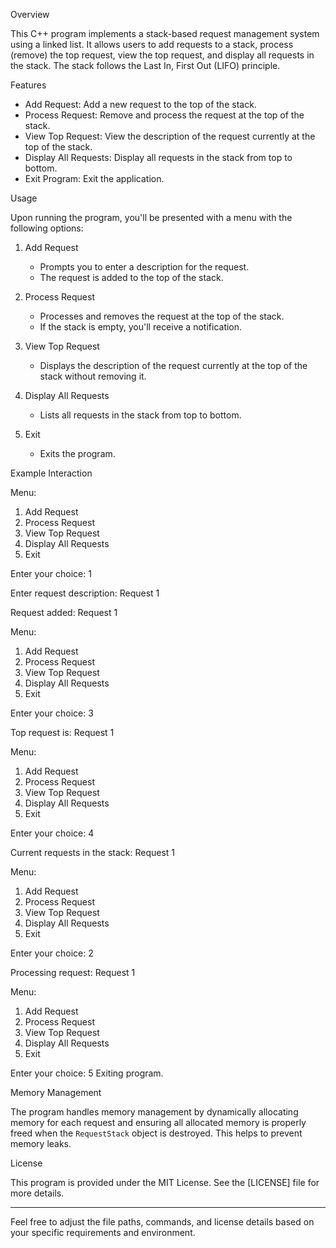 Overview

This C++ program implements a stack-based request management system using a linked list. It allows users to add requests to a stack, process (remove) the top request, view the top request, and display all requests in the stack. The stack follows the Last In, First Out (LIFO) principle.

Features

- Add Request: Add a new request to the top of the stack.
- Process Request: Remove and process the request at the top of the stack.
- View Top Request: View the description of the request currently at the top of the stack.
- Display All Requests: Display all requests in the stack from top to bottom.
- Exit Program: Exit the application.

Usage

Upon running the program, you'll be presented with a menu with the following options:

1. Add Request
   - Prompts you to enter a description for the request.
   - The request is added to the top of the stack.

2. Process Request
   - Processes and removes the request at the top of the stack.
   - If the stack is empty, you'll receive a notification.

3. View Top Request
   - Displays the description of the request currently at the top of the stack without removing it.

4. Display All Requests
   - Lists all requests in the stack from top to bottom.

5. Exit
   - Exits the program.

Example Interaction

Menu:
1. Add Request
2. Process Request
3. View Top Request
4. Display All Requests
5. Exit

Enter your choice: 1

Enter request description: Request 1

Request added: Request 1

Menu:
1. Add Request
2. Process Request
3. View Top Request
4. Display All Requests
5. Exit

Enter your choice: 3

Top request is: Request 1

Menu:
1. Add Request
2. Process Request
3. View Top Request
4. Display All Requests
5. Exit

Enter your choice: 4

Current requests in the stack: Request 1

Menu:
1. Add Request
2. Process Request
3. View Top Request
4. Display All Requests
5. Exit

Enter your choice: 2

Processing request: Request 1

Menu:
1. Add Request
2. Process Request
3. View Top Request
4. Display All Requests
5. Exit

Enter your choice: 5
Exiting program.

Memory Management

The program handles memory management by dynamically allocating memory for each request and ensuring all allocated memory is properly freed when the `RequestStack` object is destroyed. This helps to prevent memory leaks.

License

This program is provided under the MIT License. See the [LICENSE] file for more details.

---

Feel free to adjust the file paths, commands, and license details based on your specific requirements and environment.
